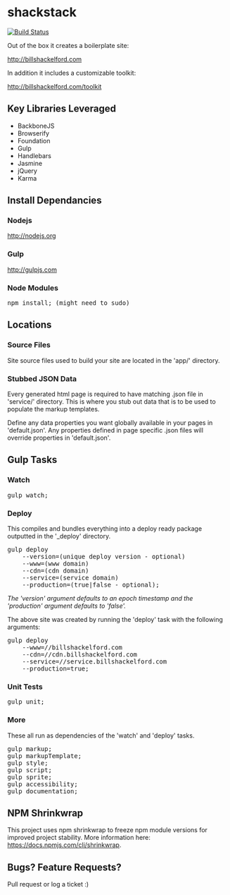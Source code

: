 # shackstack

[![Build Status](https://travis-ci.org/bshack/shackstack.svg?branch=master)](https://travis-ci.org/bshack/shackstack)

Out of the box it creates a boilerplate site:

http://billshackelford.com

In addition it includes a customizable toolkit:

http://billshackelford.com/toolkit

## Key Libraries Leveraged

- BackboneJS
- Browserify
- Foundation
- Gulp
- Handlebars
- Jasmine
- jQuery
- Karma

## Install Dependancies

### Nodejs

http://nodejs.org

### Gulp

http://gulpjs.com

### Node Modules

<pre>npm install; (might need to sudo)</pre>

## Locations

### Source Files

Site source files used to build your site are located in the 'app/' directory.

### Stubbed JSON Data

Every generated html page is required to have matching .json file in 'service/' directory. This is where you stub out data that is to be used to populate the markup templates.

Define any data properties you want globally available in your pages in 'default.json'. Any properties defined in page specific .json files will override properties in 'default.json'.

## Gulp Tasks

### Watch

<pre>gulp watch;</pre>

### Deploy

This compiles and bundles everything into a deploy ready package outputted in the '\_deploy' directory.

<pre>gulp deploy
    --version=(unique deploy version - optional)
    --www=(www domain)
    --cdn=(cdn domain)
    --service=(service domain)
    --production=(true|false - optional);</pre>

_The 'version' argument defaults to an epoch timestamp and the 'production' argument defaults to 'false'._

The above site was created by running the 'deploy' task with the following arguments:

<pre>gulp deploy
    --www=//billshackelford.com
    --cdn=//cdn.billshackelford.com
    --service=//service.billshackelford.com
    --production=true;</pre>

### Unit Tests

<pre>gulp unit;</pre>

### More

These all run as dependencies of the 'watch' and 'deploy' tasks.

<pre>gulp markup;
gulp markupTemplate;
gulp style;
gulp script;
gulp sprite;
gulp accessibility;
gulp documentation;</pre>

## NPM Shrinkwrap

This project uses npm shrinkwrap to freeze npm module versions for improved project stability. More information here: https://docs.npmjs.com/cli/shrinkwrap.

## Bugs? Feature Requests?

Pull request or log a ticket :)
